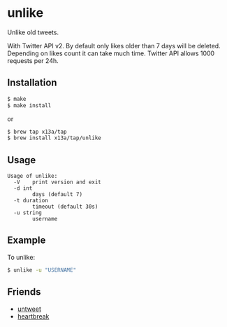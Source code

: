 # unlike

Unlike old tweets.

With Twitter API v2. By default only likes older than 7 days will be deleted.
Depending on likes count it can take much time. Twitter API allows 1000 requests per 24h.

## Installation
```sh
$ make
$ make install
```
or
```sh
$ brew tap x13a/tap
$ brew install x13a/tap/unlike
```

## Usage
```text
Usage of unlike:
  -V	print version and exit
  -d int
    	days (default 7)
  -t duration
    	timeout (default 30s)
  -u string
    	username
```

## Example

To unlike:
```sh
$ unlike -u "USERNAME"
```

## Friends
- [untweet](https://github.com/imwally/untweet)
- [heartbreak](https://github.com/victoriadrake/heartbreak)
